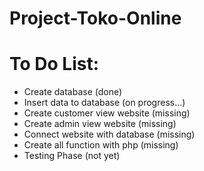 # Project-Toko-Online

# To Do List:
- Create database                (done)
- Insert data to database        (on progress...)
- Create customer view website   (missing)
- Create admin view website      (missing)
- Connect website with database  (missing)
- Create all function with php   (missing)
- Testing Phase                  (not yet)
